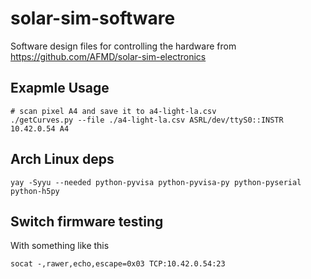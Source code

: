 # solar-sim-software
Software design files for controlling the hardware from https://github.com/AFMD/solar-sim-electronics

## Exapmle Usage 

```
# scan pixel A4 and save it to a4-light-la.csv
./getCurves.py --file ./a4-light-la.csv ASRL/dev/ttyS0::INSTR 10.42.0.54 A4
```
## Arch Linux deps

```
yay -Syyu --needed python-pyvisa python-pyvisa-py python-pyserial python-h5py
```

## Switch firmware testing
With something like this
```
socat -,rawer,echo,escape=0x03 TCP:10.42.0.54:23
```
